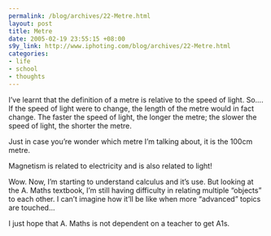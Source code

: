 ```yaml
--- 
permalink: /blog/archives/22-Metre.html
layout: post
title: Metre
date: 2005-02-19 23:55:15 +08:00
s9y_link: http://www.iphoting.com/blog/archives/22-Metre.html
categories: 
- life
- school
- thoughts
---
```

<p class="whiteline"><p>I&#8217;ve learnt that the definition of a metre is relative to the speed of light. So.... If the speed of light were to change, the length of the metre would in fact change. The faster the speed of light, the longer the metre; the slower the speed of light, the shorter the metre.</p>
</p><p class="whiteline"><p>Just in case you&#8217;re wonder which metre I&#8217;m talking about, it is the 100cm metre.</p>
</p><p class="whiteline"><p>Magnetism is related to electricity and is also related to light!</p>
</p><p class="whiteline"><p>Wow. Now, I&#8217;m starting to understand calculus and it&#8217;s use. But looking at the A. Maths textbook, I&#8217;m still having difficulty in relating multiple &#8220;objects&#8221; to each other. I can&#8217;t imagine how it&#8217;ll be like when more &#8220;advanced&#8221; topics are touched...</p>
</p><p class="break"><p>I just hope that A. Maths is not dependent on a teacher to get A1s.</p></p>
